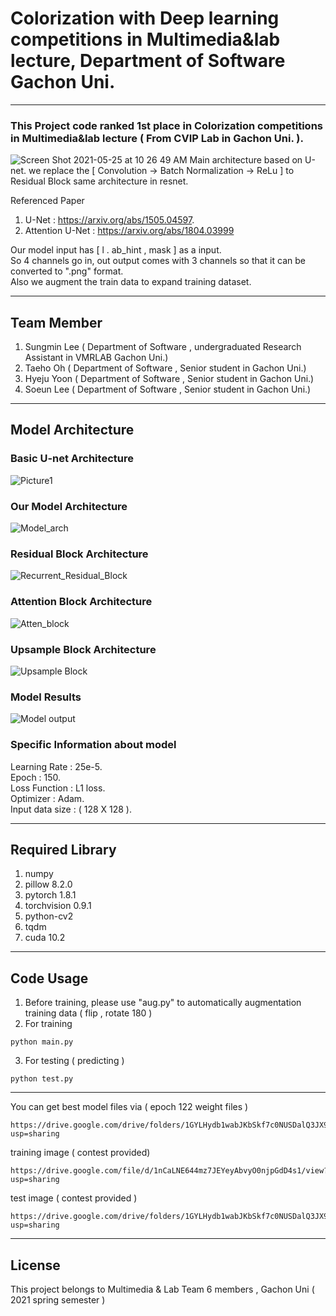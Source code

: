# Colorization with Deep learning competitions in Multimedia&lab lecture, Department of Software Gachon Uni.
-----------------------
### This Project code ranked 1st place in Colorization competitions in Multimedia&lab lecture ( From CVIP Lab in Gachon Uni. ).    
![Screen Shot 2021-05-25 at 10 26 49 AM](https://user-images.githubusercontent.com/57583574/119442232-5f679280-bd62-11eb-8893-37da1ecc4d70.png)
Main architecture based on U-net. we replace the [ Convolution -> Batch Normalization -> ReLu ] to Residual Block same architecture in resnet.    

Referenced Paper
1. U-Net : https://arxiv.org/abs/1505.04597.   
2. Attention U-Net : https://arxiv.org/abs/1804.03999      

Our model input has [ l . ab_hint , mask ] as a input.    
So 4 channels go in, out output comes with 3 channels so that it can be converted to ".png" format.    
Also we augment the train data to expand training dataset.

------------------------
## Team Member
1. Sungmin Lee ( Department of Software , undergraduated Research Assistant in VMRLAB Gachon Uni.)
2. Taeho Oh ( Department of Software , Senior student in Gachon Uni.)
3. Hyeju Yoon ( Department of Software , Senior student in Gachon Uni.)
4. Soeun Lee ( Department of Software , Senior student in Gachon Uni.)
-----------------------
## Model Architecture

### Basic U-net Architecture
![Picture1](https://user-images.githubusercontent.com/57583574/119441049-68effb00-bd60-11eb-98c1-4877df56fb21.png)

### Our Model Architecture
![Model_arch](https://user-images.githubusercontent.com/57583574/119439859-2f1df500-bd5e-11eb-9316-8fcf48f01c48.png)

### Residual Block Architecture
![Recurrent_Residual_Block](https://user-images.githubusercontent.com/57583574/119463055-55528d80-bd7c-11eb-8063-09ef2857df7d.png)

### Attention Block Architecture
![Atten_block](https://user-images.githubusercontent.com/57583574/119462193-69e25600-bd7b-11eb-842d-87e7c3c6cc52.png)

### Upsample Block Architecture
![Upsample Block](https://user-images.githubusercontent.com/57583574/119459857-0a834680-bd79-11eb-8f75-a0a5b149c9da.png)

### Model Results
![Model output](https://user-images.githubusercontent.com/57583574/119458995-42d65500-bd78-11eb-9b78-4dfddbc22363.png)



### Specific Information about model
Learning Rate : 25e-5.   
Epoch : 150.    
Loss Function : L1 loss.   
Optimizer : Adam.    
Input data size : ( 128 X 128 ).    


-----------------------
## Required Library
1. numpy
2. pillow 8.2.0
3. pytorch 1.8.1
4. torchvision 0.9.1
5. python-cv2
6. tqdm
7. cuda 10.2

-----------------
## Code Usage
1. Before training, please use "aug.py" to automatically augmentation training data ( flip , rotate 180 )
2. For training 
```
python main.py
```

3. For testing ( predicting )
```
python test.py
```
-----------------
You can get best model files via ( epoch 122 weight files )
```
https://drive.google.com/drive/folders/1GYLHydb1wabJKbSkf7c0NUSDalQ3JX9x?usp=sharing
```
training image ( contest provided) 
```
https://drive.google.com/file/d/1nCaLNE644mz7JEYeyAbvyO0njpGdD4s1/view?usp=sharing
```

test image ( contest provided )
```
https://drive.google.com/drive/folders/1GYLHydb1wabJKbSkf7c0NUSDalQ3JX9x?usp=sharing
```
--------------
## License
This project belongs to Multimedia & Lab Team 6 members , Gachon Uni ( 2021 spring semester )
